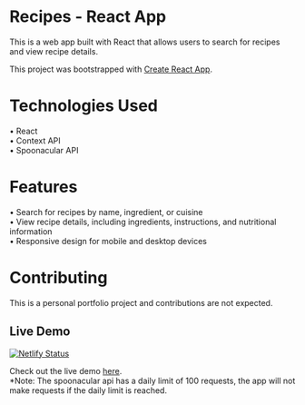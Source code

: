 # Recipes - React App

This is a web app built with React that allows users to search for recipes and view recipe details.

This project was bootstrapped with [Create React App](https://github.com/facebook/create-react-app).

# Technologies Used

• React  
• Context API  
• Spoonacular API  

# Features

• Search for recipes by name, ingredient, or cuisine  
• View recipe details, including ingredients, instructions, and nutritional information  
• Responsive design for mobile and desktop devices  

# Contributing

This is a personal portfolio project and contributions are not expected.

## Live Demo

[![Netlify Status](https://api.netlify.com/api/v1/badges/8cc8b4f6-ae4a-4929-a316-e7e432d73f5b/deploy-status)](https://app.netlify.com/sites/recipes-rrp/deploys)

Check out the live demo [here](https://recipes-rrp.netlify.app/).  
\*Note: The spoonacular api has a daily limit of 100 requests, the app will not make requests if the daily limit is reached.
